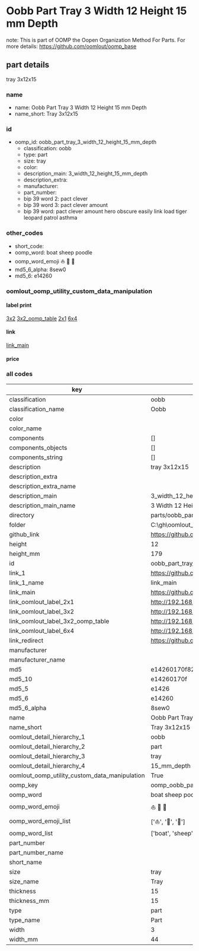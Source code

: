 # Oobb Part Tray 3 Width 12 Height 15 mm Depth  

note: This is part of OOMP the Oopen Organization Method For Parts. For more details: https://github.com/oomlout/oomp_base

##  part details
  



tray 3x12x15



### name
* name: Oobb Part Tray 3 Width 12 Height 15 mm Depth
* name_short: Tray 3x12x15 
### id
* oomp_id: oobb_part_tray_3_width_12_height_15_mm_depth
  * classification: oobb
  * type: part
  * size: tray
  * color: 
  * description_main: 3_width_12_height_15_mm_depth
  * description_extra: 
  * manufacturer: 
  * part_number: 
  * bip 39 word 2: pact clever
  * bip 39 word 3: pact clever amount
  * bip 39 word: pact clever amount hero obscure easily link load tiger leopard patrol asthma

### other_codes
* short_code: 
* oomp_word: boat sheep poodle
* oomp_word_emoji :boat: :sheep: :poodle:
* md5_6_alpha: 8sew0
* md5_6: e14260






### oomlout_oomp_utility_custom_data_manipulation
#### label print
[3x2](http://192.168.1.245:1112/?label=oomp%208sew0)
[3x2_oomp_table](http://192.168.1.108:1112/?label=oomp%208sew0)
[2x1](http://192.168.1.242:1112/?label=oomp%208sew0)
[6x4](http://192.168.1.55:1112/?label=oomp%208sew0)    

#### link

[link_main](https://github.com/oomlout/oomlout_oobb_version_4_generated_parts/tree/main/navigation_oomp/oobb/part/tray/3_width_12_height_15_mm_depth/part)                              

#### price







### all codes 
| key | value |  
| --- | --- |  
| classification | oobb |  
| classification_name | Oobb |  
| color |  |  
| color_name |  |  
| components | [] |  
| components_objects | [] |  
| components_string | [] |  
| description | tray 3x12x15 |  
| description_extra |  |  
| description_extra_name |  |  
| description_main | 3_width_12_height_15_mm_depth |  
| description_main_name | 3 Width 12 Height 15 mm Depth |  
| directory | parts/oobb_part_tray_3_width_12_height_15_mm_depth |  
| folder | C:\gh\oomlout_oobb_version_4_generated_parts\parts\oobb_part_tray_3_width_12_height_15_mm_depth |  
| github_link | https://github.com/oomlout/oomlout_oomp_part_src/tree/main/parts/oobb_part_tray_3_width_12_height_15_mm_depth |  
| height | 12 |  
| height_mm | 179 |  
| id | oobb_part_tray_3_width_12_height_15_mm_depth |  
| link_1 | https://github.com/oomlout/oomlout_oobb_version_4_generated_parts/tree/main/navigation_oomp/oobb/part/tray/3_width_12_height_15_mm_depth/part |  
| link_1_name | link_main |  
| link_main | https://github.com/oomlout/oomlout_oobb_version_4_generated_parts/tree/main/navigation_oomp/oobb/part/tray/3_width_12_height_15_mm_depth/part |  
| link_oomlout_label_2x1 | http://192.168.1.242:1112/?label=oomp%208sew0 |  
| link_oomlout_label_3x2 | http://192.168.1.245:1112/?label=oomp%208sew0 |  
| link_oomlout_label_3x2_oomp_table | http://192.168.1.108:1112/?label=oomp%208sew0 |  
| link_oomlout_label_6x4 | http://192.168.1.55:1112/?label=oomp%208sew0 |  
| link_redirect | https://github.com/oomlout/oomlout_oobb_version_4_generated_parts/tree/main/parts/oobb_tray_03_12_15 |  
| manufacturer |  |  
| manufacturer_name |  |  
| md5 | e14260170f82f041164c26b4100aa4f5 |  
| md5_10 | e14260170f |  
| md5_5 | e1426 |  
| md5_6 | e14260 |  
| md5_6_alpha | 8sew0 |  
| name | Oobb Part Tray 3 Width 12 Height 15 mm Depth |  
| name_short | Tray 3x12x15  |  
| oomlout_detail_hierarchy_1 | oobb |  
| oomlout_detail_hierarchy_2 | part |  
| oomlout_detail_hierarchy_3 | tray |  
| oomlout_detail_hierarchy_4 | 15_mm_depth |  
| oomlout_oomp_utility_custom_data_manipulation | True |  
| oomp_key | oomp_oobb_part_tray_3_width_12_height_15_mm_depth |  
| oomp_word | boat sheep poodle |  
| oomp_word_emoji | :boat: :sheep: :poodle: |  
| oomp_word_emoji_list | [':boat:', ':sheep:', ':poodle:'] |  
| oomp_word_list | ['boat', 'sheep', 'poodle'] |  
| part_number |  |  
| part_number_name |  |  
| short_name |  |  
| size | tray |  
| size_name | Tray |  
| thickness | 15 |  
| thickness_mm | 15 |  
| type | part |  
| type_name | Part |  
| width | 3 |  
| width_mm | 44 |  
